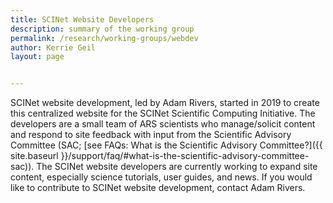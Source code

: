 ```yaml
---
title: SCINet Website Developers
description: summary of the working group
permalink: /research/working-groups/webdev
author: Kerrie Geil
layout: page


---
```


SCINet website development, led by Adam Rivers, started in 2019 to create this centralized website for the SCINet Scientific Computing Initiative. The developers are a small team of ARS scientists who manage/solicit content and respond to site feedback with input from the Scientific Advisory Committee (SAC; [see FAQs: What is the Scientific Advisory Committee?]({{ site.baseurl }}/support/faq/#what-is-the-scientific-advisory-committee-sac)). The SCINet website developers are currently working to expand site content, especially science tutorials, user guides, and news. If you would like to contribute to SCINet website development, contact Adam Rivers.